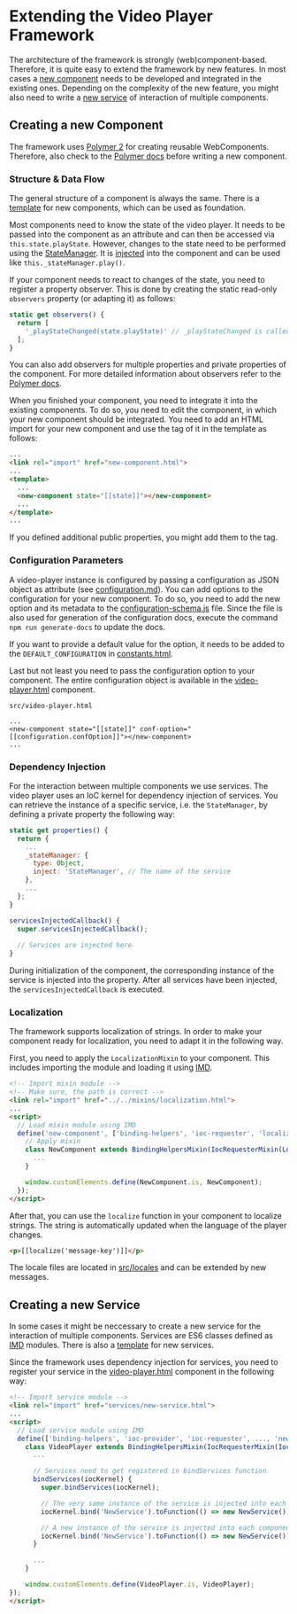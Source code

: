 # Extending the Video Player Framework
The architecture of the framework is strongly (web)component-based. Therefore, it is quite easy to extend the framework by new features. 
In most cases a [new component](#creating-a-new-component) needs to be developed and integrated in the existing ones. 
Depending on the complexity of the new feature, you might also need to write a [new service](#creating-a-new-service) of interaction of multiple components.

## Creating a new Component
The framework uses [Polymer 2](https://www.polymer-project.org) for creating reusable WebComponents. 
Therefore, also check to the [Polymer docs](https://www.polymer-project.org/2.0/docs/devguide/feature-overview) before writing a new component. 

### Structure & Data Flow
The general structure of a component is always the same. There is a [template](component-template.html) for new components, which can be used as foundation.

Most components need to know the state of the video player. It needs to be passed into the component as an attribute and can then be accessed via `this.state.playState`.
However, changes to the state need to be performed using the [StateManager](../src/services/state-manager.html). It is [injected](#dependency-injection) into the component and can be used like `this._stateManager.play()`.

If your component needs to react to changes of the state, you need to register a property observer.
This is done by creating the static read-only `observers` property (or adapting it) as follows:
```js
static get observers() {
  return [
    '_playStateChanged(state.playState)' // _playStateChanged is called everytime state.playState changes
  ];
}
```
You can also add observers for multiple properties and private properties of the component.
For more detailed information about observers refer to the [Polymer docs](https://www.polymer-project.org/2.0/docs/devguide/observers).

When you finished your component, you need to integrate it into the existing components. 
To do so, you need to edit the component, in which your new component should be integrated. 
You need to add an HTML import for your new component and use the tag of it in the template as follows:
```html
...
<link rel="import" href="new-component.html">
...
<template>
  ...
  <new-component state="[[state]]"></new-component>
  ...
</template>
...
```
If you defined additional public properties, you might add them to the tag.

### Configuration Parameters
A video-player instance is configured by passing a configuration as JSON object as attribute (see [configuration.md](configuration.md)).
You can add options to the configuration for your new component. To do so, you need to add the new option and its metadata to the [configuration-schema.js](../src/configuration-schema.js) file. 
Since the file is also used for generation of the configuration docs, execute the command `npm run generate-docs` to update the docs.

If you want to provide a default value for the option, it needs to be added to the `DEFAULT_CONFIGURATION` in [constants.html](../src/constants.html).

Last but not least you need to pass the configuration option to your component. The entire configuration object is available in the [video-player.html](../src/video-player.html) component. 

`src/video-player.html`
```
...
<new-component state="[[state]]" conf-option="[[configuration.confOption]]"></new-component>
...
```

### Dependency Injection
For the interaction between multiple components we use services. The video player uses an IoC kernel for dependency injection of services. 
You can retrieve the instance of a specific service, i.e. the `StateManager`, by defining a private property the following way:
```js
static get properties() {
  return {
    ...
    _stateManager: {
      type: Object,
      inject: 'StateManager', // The name of the service
    },
    ...
  };
}

servicesInjectedCallback() {
  super.servicesInjectedCallback();
  
  // Services are injected here
}
```
During initialization of the component, the corresponding instance of the service is injected into the property. 
After all services have been injected, the `servicesInjectedCallback` is executed. 

### Localization
The framework supports localization of strings. In order to make your component ready for localization, you need to adapt it in the following way.

First, you need to apply the `LocalizationMixin` to your component. This includes importing the module and loading it using [IMD](https://github.com/PolymerLabs/IMD).
```html
<!-- Import mixin module -->
<!-- Make sure, the path is correct -->
<link rel="import" href="../../mixins/localization.html">
...
<script>
  // Load mixin module using IMD
  define('new-component', ['binding-helpers', 'ioc-requester', 'localization'], (BindingHelpersMixin, IocRequesterMixin, LocalizationMixin) => {
    // Apply mixin
    class NewComponent extends BindingHelpersMixin(IocRequesterMixin(LocalizationMixin(Polymer.Element))) {
      ...
    }

    window.customElements.define(NewComponent.is, NewComponent);
  });
</script>
```

After that, you can use the `localize` function in your component to localize strings. The string is automatically updated when the language of the player changes.
```html
<p>[[localize('message-key')]]</p>
```

The locale files are located in [src/locales](../src/locales) and can be extended by new messages. 

## Creating a new Service
In some cases it might be neccessary to create a new service for the interaction of multiple components. 
Services are ES6 classes defined as [IMD](https://github.com/PolymerLabs/IMD) modules. 
There is also a [template](service-template.html) for new services.

Since the framework uses dependency injection for services, you need to register your service in the [video-player.html](../src/video-player.html) component in the following way:
```html
<!-- Import service module -->
<link rel="import" href="services/new-service.html">
...
<script>
  // Load service module using IMD
  define(['binding-helpers', 'ioc-provider', 'ioc-requester', ..., 'new-service'], (BindingHelpersMixin, IocProviderMixin, IocRequesterMixin, ..., NewService) => {
    class VideoPlayer extends BindingHelpersMixin(IocRequesterMixin(IocProviderMixin(Polymer.Element))) {
      ...

      // Services need to get registered in bindServices function
      bindServices(iocKernel) {
        super.bindServices(iocKernel);

        // The very same instance of the service is injected into each component
        iocKernel.bind('NewService').toFunction(() => new NewService()).inSingletonScope(); 

        // A new instance of the service is injected into each component
        iocKernel.bind('NewService').toFunction(() => new NewService()).inTransientScope();
      }

      ...
    }

    window.customElements.define(VideoPlayer.is, VideoPlayer);
});
</script>
```
